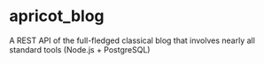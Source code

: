 # apricot_blog
A REST API of the full-fledged classical blog that involves nearly all standard tools (Node.js + PostgreSQL)
